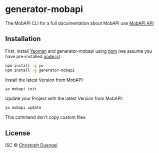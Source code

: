 # generator-mobapi
The MobAPI CLI for a full documentation about MobAPI use [MobAPI API](https://github.com/lordrepha1980/MobAPI#mobapi)

## Installation

First, install [Yeoman](http://yeoman.io) and generator-mobapi using [npm](https://www.npmjs.com/) (we assume you have pre-installed [node.js](https://nodejs.org/)).

```bash
npm install -g yo
npm install -g generator-mobapi
```

Install the latest Version from MobAPI:

```bash
yo mobapi init
```

Update your Project with the latest Version from MobAPI:

```bash
yo mobapi update
```
This command don't copy custom files 

## License

ISC © [Christoph Duengel](christoph-duengel.de)

